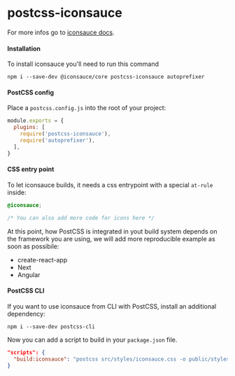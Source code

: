 # postcss-iconsauce

For more infos go to [iconsauce docs][iconsauce-docs].

#### Installation

To install iconsauce you'll need to run this command

```
npm i --save-dev @iconsauce/core postcss-iconsauce autoprefixer
```

#### PostCSS config

Place a `postcss.config.js` into the root of your project:

```js
module.exports = {
  plugins: [
    require('postcss-iconsauce'),
    require('autoprefixer'),
  ],
}
```

#### CSS entry point

To let iconsauce builds, it needs a css entrypoint with a special `at-rule` inside:

```css
@iconsauce;

/* You can also add more code for icons here */
```

At this point, how PostCSS is integrated in yout build system depends on the framework you are using, we will add more reproducible example as soon as possibile:

* create-react-app
* Next
* Angular

#### PostCSS CLI

If you want to use iconsauce from CLI with PostCSS, install an additional dependency:

```
npm i --save-dev postcss-cli
```

Now you can add a script to build in your `package.json` file.

```json
"scripts": {
  "build:iconsauce": "postcss src/styles/iconsauce.css -o public/styles/iconsauce.css"
}
```

[iconsauce-docs]: https://iconsauce.github.io/docs/
